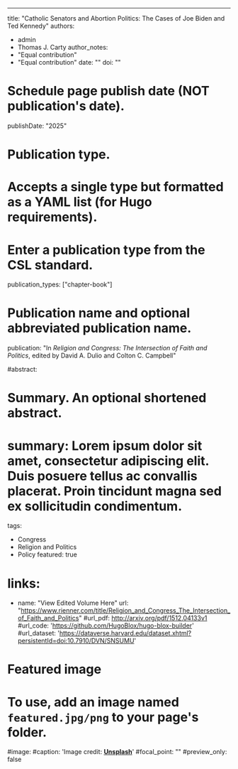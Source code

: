 ---
title: "Catholic Senators and Abortion Politics: The Cases of Joe Biden and Ted Kennedy"
authors:
- admin
- Thomas J. Carty
author_notes:
- "Equal contribution"
- "Equal contribution"
date: ""
doi: ""

# Schedule page publish date (NOT publication's date).
publishDate: "2025"

# Publication type.
# Accepts a single type but formatted as a YAML list (for Hugo requirements).
# Enter a publication type from the CSL standard.
publication_types: ["chapter-book"]

# Publication name and optional abbreviated publication name.
publication: "In *Religion and Congress: The Intersection of Faith and Politics*, edited by David A. Dulio and Colton C. Campbell"

#abstract: 

# Summary. An optional shortened abstract.
# summary: Lorem ipsum dolor sit amet, consectetur adipiscing elit. Duis posuere tellus ac convallis placerat. Proin tincidunt magna sed ex sollicitudin condimentum.

tags:
- Congress
- Religion and Politics
- Policy
featured: true

# links:
 - name: "View Edited Volume Here"
  url: "https://www.rienner.com/title/Religion_and_Congress_The_Intersection_of_Faith_and_Politics"
#url_pdf: http://arxiv.org/pdf/1512.04133v1
#url_code: 'https://github.com/HugoBlox/hugo-blox-builder'
#url_dataset: 'https://dataverse.harvard.edu/dataset.xhtml?persistentId=doi:10.7910/DVN/SNSUMU'

# Featured image
# To use, add an image named `featured.jpg/png` to your page's folder. 
#image:
  #caption: 'Image credit: [**Unsplash**](https://unsplash.com/photos/jdD8gXaTZsc)'
  #focal_point: ""
  #preview_only: false